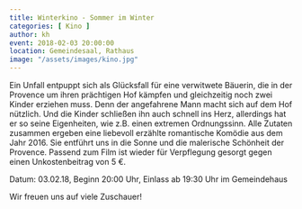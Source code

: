```yaml
---
title: Winterkino - Sommer im Winter
categories: [ Kino ]
author: kh
event: 2018-02-03 20:00:00
location: Gemeindesaal, Rathaus
image: "/assets/images/kino.jpg"
---
```


Ein Unfall entpuppt sich als Glücksfall für eine verwitwete Bäuerin, die in der Provence um ihren prächtigen Hof kämpfen und gleichzeitig noch zwei Kinder erziehen muss. Denn der angefahrene Mann macht sich auf dem Hof nützlich. Und die Kinder schließen ihn auch schnell ins Herz, allerdings hat er so seine Eigenheiten, wie z.B. einen extremen Ordnungssinn. Alle Zutaten zusammen ergeben eine liebevoll erzählte romantische Komödie aus dem Jahr 2016. Sie entführt uns in die Sonne und die malerische Schönheit der Provence. Passend zum Film ist wieder für Verpflegung gesorgt gegen einen Unkostenbeitrag von 5 €.

Datum: 03.02.18, Beginn 20:00 Uhr, Einlass ab 19:30 Uhr im Gemeindehaus

Wir freuen uns auf viele Zuschauer!